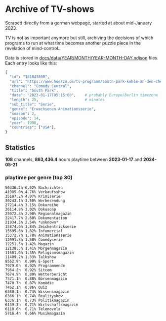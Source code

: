 # Archive of TV-shows

Scraped directly from a german webpage, started at about mid-January 2023.

TV is not as important anymore but still, archiving the decisions of which programs to run at what time
becomes another puzzle piece in the revelation of mind-control.. 

Data is stored in [docs/data/YEAR/MONTH/YEAR-MONTH-DAY.ndjson](docs/data/) files. 
Each entry looks like this:

```python
{
  "id": "181043890", 
  "url": "https://www.hoerzu.de/tv-programm/south-park-kohle-an-den-chefkoch/bid_181043890/", 
  "channel": "Comedy Central", 
  "title": "South Park", 
  "date": "2023-01-17T05:15:00",    # probably Europe/Berlin timezone 
  "length": 25,                     # minutes 
  "sub_title": "Serie", 
  "genre": "Erwachsenen-Animationsserie", 
  "season": 2, 
  "episode": 14, 
  "year": 1998, 
  "countries": ["USA"],
}
```

## Statistics

**108** channels, **863,436.4** hours playtime between **2023-01-17** and **2024-05-21**


### playtime per genre (top 30)

    56336.2h 6.52% Nachrichten
    41085.0h 4.76% Verkaufsshow
    35107.2h 4.07% Krimiserie
    30243.1h 3.50% Werbesendung
    27214.4h 3.15% Dokureihe
    26114.8h 3.02% Dokusoap
    25072.8h 2.90% Regionalmagazin
    22417.7h 2.60% Dokumentation
    21934.3h 2.54% *unknown*
    15874.0h 1.84% Zeichentrickserie
    15695.6h 1.82% Infomercial
    15372.7h 1.78% Animationsserie
    12991.8h 1.50% Comedyserie
    12251.3h 1.42% Magazin
    12138.3h 1.41% Morgenmagazin
    11681.0h 1.35% Religionsmagazin
    11489.2h 1.33% Talkshow
    8562.9h  0.99% E-Sport
    7979.0h  0.92% Programmende
    7964.2h  0.92% Sitcom
    7674.9h  0.89% Wetterbericht
    7571.1h  0.88% Börsenmagazin
    7470.7h  0.87% Komödie
    7462.1h  0.86% Quiz
    6380.1h  0.74% Wissensmagazin
    6366.1h  0.74% Realityshow
    6336.1h  0.73% Politikmagazin
    6139.3h  0.71% Wirtschaftsmagazin
    6110.6h  0.71% Telenovela
    5716.4h  0.66% Musikmagazin
